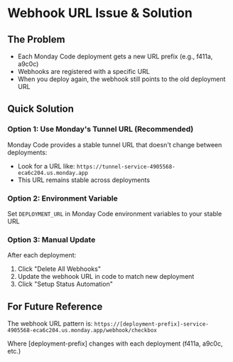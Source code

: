 # Webhook URL Issue & Solution

## The Problem
- Each Monday Code deployment gets a new URL prefix (e.g., f411a, a9c0c)
- Webhooks are registered with a specific URL
- When you deploy again, the webhook still points to the old deployment URL

## Quick Solution

### Option 1: Use Monday's Tunnel URL (Recommended)
Monday Code provides a stable tunnel URL that doesn't change between deployments:
- Look for a URL like: `https://tunnel-service-4905568-eca6c204.us.monday.app`
- This URL remains stable across deployments

### Option 2: Environment Variable
Set `DEPLOYMENT_URL` in Monday Code environment variables to your stable URL

### Option 3: Manual Update
After each deployment:
1. Click "Delete All Webhooks"
2. Update the webhook URL in code to match new deployment
3. Click "Setup Status Automation"

## For Future Reference
The webhook URL pattern is:
`https://[deployment-prefix]-service-4905568-eca6c204.us.monday.app/webhook/checkbox`

Where [deployment-prefix] changes with each deployment (f411a, a9c0c, etc.)